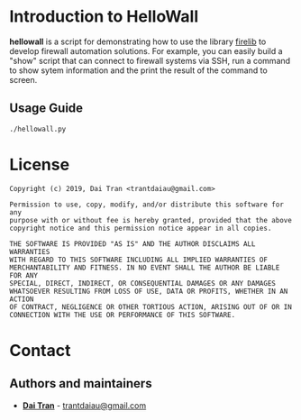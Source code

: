 # Introduction to HelloWall

**hellowall** is a script for demonstrating how to use the library [firelib](https://github.com/trantdai/firelib) to develop firewall automation solutions. For example, you can easily build a "show" script that can connect to firewall systems via SSH, run a command to show sytem information and the print the result of the command to screen.

## Usage Guide
`./hellowall.py`

# License

    Copyright (c) 2019, Dai Tran <trantdaiau@gmail.com>

    Permission to use, copy, modify, and/or distribute this software for any
    purpose with or without fee is hereby granted, provided that the above
    copyright notice and this permission notice appear in all copies.

    THE SOFTWARE IS PROVIDED "AS IS" AND THE AUTHOR DISCLAIMS ALL WARRANTIES
    WITH REGARD TO THIS SOFTWARE INCLUDING ALL IMPLIED WARRANTIES OF
    MERCHANTABILITY AND FITNESS. IN NO EVENT SHALL THE AUTHOR BE LIABLE FOR ANY
    SPECIAL, DIRECT, INDIRECT, OR CONSEQUENTIAL DAMAGES OR ANY DAMAGES
    WHATSOEVER RESULTING FROM LOSS OF USE, DATA OR PROFITS, WHETHER IN AN ACTION
    OF CONTRACT, NEGLIGENCE OR OTHER TORTIOUS ACTION, ARISING OUT OF OR IN
    CONNECTION WITH THE USE OR PERFORMANCE OF THIS SOFTWARE.

# Contact

## Authors and maintainers

- **[Dai Tran](https://github.com/trantdai)** - <trantdaiau@gmail.com>